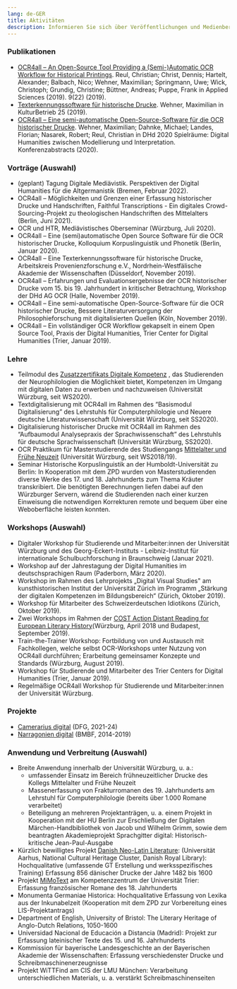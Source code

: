 ```yaml
---
lang: de-GER
title: Aktivitäten
description: Informieren Sie sich über Veröffentlichungen und Medienberichte
---
```

### Publikationen
- [OCR4all – An
  Open-Source Tool Providing a (Semi-)Automatic OCR Workflow for
  Historical Printings](https://www.mdpi.com/2076-3417/9/22/4853/htm). Reul, Christian; Christ, Dennis; Hartelt,
		Alexander; Balbach, Nico; Wehner, Maximilian; Springmann, Uwe; Wick,
		Christoph; Grundig, Christine; Büttner, Andreas; Puppe, Frank in
		Applied Sciences (2019). 9(22) (2019).
- [Texterkennungssoftware für historische Drucke](http://www.kulturbetrieb-magazin.de/fileadmin/user_upload/kulturbetrieb-magazin/magazin/KulturBetrieb-2019-Ausgabe-2-November.pdf). Wehner, Maximilian in KulturBetrieb 25
		(2019).
- [OCR4all –
  Eine semi-automatische Open-Source-Software für die OCR historischer
  Drucke](https://zenodo.org/record/3666690#.YC6JPS1XbfY). Wehner, Maximilian; Dahnke, Michael; Landes, Florian;
		Nasarek, Robert; Reul, Christian in DHd 2020 Spielräume: Digital
		Humanities zwischen Modellierung und Interpretation.
		Konferenzabstracts (2020).

### Vorträge (Auswahl)
- (geplant) Tagung Digitale Mediävistik. Perspektiven der Digital
		Humanities für die Altgermanistik (Bremen, Februar 2022).
- OCR4all – Möglichkeiten und Grenzen einer Erfassung
		historischer Drucke und Handschriften, Faithful Transcriptions - Ein
		digitales Crowd-Sourcing-Projekt zu theologischen Handschriften des
		Mittelalters (Berlin, Juni 2021).
- OCR und HTR, Mediävistisches Oberseminar (Würzburg, Juli 2020).
- OCR4all – Eine (semi)automatische Open Source Software für die OCR
		historischer Drucke, Kolloquium Korpuslinguistik und Phonetik (Berlin,
		Januar 2020).
- OCR4all – Eine Texterkennungssoftware für historische Drucke,
		Arbeitskreis Provenienzforschung e.V., Nordrhein-Westfälische Akademie
		der Wissenschaften (Düsseldorf, November 2019).
- OCR4all – Erfahrungen und Evaluationsergebnisse der OCR
		historischer Drucke vom 15. bis 19. Jahrhundert in kritischer
		Betrachtung, Workshop der DHd AG OCR (Halle, November 2019).
- OCR4all – Eine semi-automatische Open-Source-Software für die OCR
		historischer Drucke, Bessere Literaturversorgung der
		Philosophieforschung mit digitalisierten Quellen (Köln, November
		2019).
- OCR4all – Ein vollständiger OCR Workflow gekapselt in einem Open
		Source Tool, Praxis der Digital Humanities, Trier Center for Digital
		Humanities (Trier, Januar 2019).

### Lehre
- Teilmodul des [Zusatzzertifikats
			Digitale Kompetenz](https://www.neuphil.uni-wuerzburg.de/anglistik/studium/im-studium/zusatzzertifikat-digitale-kompetenz/)
  , das Studierenden der Neurophilologien die Möglichkeit bietet, Kompetenzen im Umgang mit
  digitalen Daten zu erwerben und nachzuweisen (Universität Würzburg, seit WS2020).
- Textdigitalisierung mit OCR4all im Rahmen des “Basismodul
		Digitalisierung” des Lehrstuhls für Computerphilologie und Neuere
		deutsche Literaturwissenschaft (Universität Würzburg, seit SS2020).
- Digitalisierung historischer Drucke mit OCR4all im Rahmen des
		“Aufbaumodul Analysepraxis der Sprachwissenschaft” des Lehrstuhls für
		deutsche Sprachwissenschaft (Universität Würzburg, SS2020).
- OCR Praktikum für Masterstudierende des Studiengangs <a
		href="http://www.mfn.uni-wuerzburg.de/masterstudiengang/">Mittelalter
			und Frühe Neuzeit</a> (Universität Würzburg, seit WS2018/19).
- Seminar Historische Korpuslinguistik an der Humboldt-Universität zu
		Berlin: In Kooperation mit dem ZPD wurden von Masterstudierenden
		diverse Werke des 17. und 18. Jahrhunderts zum Thema Kräuter
		transkribiert. Die benötigten Berechnungen liefen dabei auf den
		Würzburger Servern, wärend die Studierenden nach einer kurzen
		Einweisung die notwendigen Korrekturen remote und bequem über eine
		Weboberfläche leisten konnten.
  
### Workshops (Auswahl)
- Digitaler Workshop für Studierende und Mitarbeiter:innen der
		Universität Würzburg und des Georg-Eckert-Instituts - Leibniz-Institut
		für internationale Schulbuchforschung in Braunschweig (Januar 2021).
- Workshop auf der Jahrestagung der Digital Humanities im
		deutschsprachigen Raum (Paderborn, März 2020).
- Workshop im Rahmen des Lehrprojekts „Digital Visual Studies" am
		kunsthistorischen Institut der Universität Zürich im Programm
		„Stärkung der digitalen Kompetenzen im Bildungsbereich“ (Zürich,
		Oktober 2019).
- Workshop für Mitarbeiter des Schweizerdeutschen Idiotikons (Zürich,
		Oktober 2019).
- Zwei Workshops im Rahmen der [COST Action Distant Reading
			for European Literary History](https://www.distant-reading.net/)(Würzburg, April 2018 und Budapest,
		September 2019).
- Train-the-Trainer Workshop: Fortbildung von und Austausch mit
		Fachkollegen, welche selbst OCR-Workshops unter Nutzung von OCR4all
		durchführen; Erarbeitung gemeinsamer Konzepte und Standards (Würzburg,
		August 2019).
- Workshop für Studierende und Mitarbeiter des Trier Centers for
		Digital Humanities (Trier, Januar 2019).
- Regelmäßige OCR4all Workshop für Studierende und Mitarbeiter:innen
		der Universität Würzburg.
  
### Projekte
- [Camerarius digital](http://www.camerarius.de/camerarius-digital-2021-2024/) (DFG, 2021-24)
- [Narragonien digital](http://www.narragonien-digital.de/) (BMBF, 2014-2019)

### Anwendung und Verbreitung (Auswahl)
- Breite Anwendung innerhalb der Universität Würzburg, u. a.:
   - umfassender Einsatz im Bereich frühneuzeitlicher Drucke des
			Kollegs Mittelalter und Frühe Neuzeit
   - Massenerfassung von Frakturromanen des 19. Jahrhunderts am
			Lehrstuhl für Computerphilologie (bereits über 1.000 Romane
			verarbeitet)
   - Beteiligung an mehreren Projektanträgen, u. a. einem Projekt in
			Kooperation mit der HU Berlin zur Erschließung der Digitalen
			Märchen-Handbibliothek von Jacob und Wilhelm Grimm, sowie dem
			beantragten Akademieprojekt Sprachgitter digital:
			Historisch-kritische Jean-Paul-Ausgabe
- Kürzlich bewilligtes Projekt [Danish
  Neo-Latin Literature](https://kulturarvscluster.kb.dk/projekter/danish-neo-latin-literature-digitalisering-af-danmarks-latinsksprogede-kulturarv-fra-perioden-1482-1600):
   (Universität Aarhus, National Cultural
		Heritage Cluster, Danish Royal Library): Hochqualitative (umfassende
		GT Erstellung und werksspezifisches Training) Erfassung 856 dänischer
		Drucke der Jahre 1482 bis 1600
- Projekt [MiMoText](https://www.mimotext.uni-trier.de/) am Kompetenzzentrum der Universität Trier: Erfassung französischer
		Romane des 18. Jahrhunderts
- Monumenta Germaniae Historica: Hochqualitative Erfassung von Lexika
		aus der Inkunabelzeit (Kooperation mit dem ZPD zur Vorbereitung eines
		LIS-Projektantrags)
- Department of English, University of Bristol: The Literary Heritage
		of Anglo-Dutch Relations, 1050-1600
- Universidad Nacional de Educación a Distancia (Madrid): Projekt zur
		Erfassung lateinischer Texte des 15. und 16. Jahrhunderts
- Kommission für bayerische Landesgeschichte an der Bayerischen
		Akademie der Wissenschaften: Erfassung verschiedenster Drucke und
		Schreibmaschinenerzeugnisse
- Projekt WiTTFind am CIS der LMU München: Verarbeitung
		unterschiedlichen Materials, u. a. verstärkt Schreibmaschinenseiten
